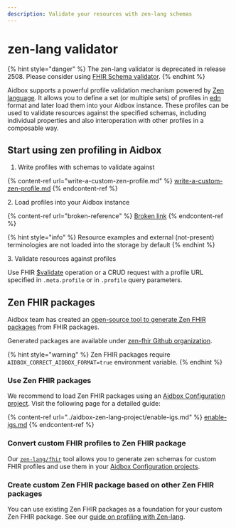```yaml
---
description: Validate your resources with zen-lang schemas
---
```


# zen-lang validator

{% hint style="danger" %}
The zen-lang validator is deprecated in release 2508. Please consider using [FHIR Schema validator](../../../../modules/profiling-and-validation/fhir-schema-validator/README.md).
{% endhint %}

Aidbox supports a powerful profile validation mechanism powered by [Zen language](https://github.com/zen-lang/zen). It allows you to define a set (or multiple sets) of profiles in [edn](https://github.com/edn-format/edn) format and later load them into your Aidbox instance. These profiles can be used to validate resources against the specified schemas, including individual properties and also interoperation with other profiles in a composable way.

## Start using zen profiling in Aidbox

1. Write profiles with schemas to validate against

{% content-ref url="write-a-custom-zen-profile.md" %}
[write-a-custom-zen-profile.md](write-a-custom-zen-profile.md)
{% endcontent-ref %}

2\. Load profiles into your Aidbox instance

{% content-ref url="broken-reference" %}
[Broken link](broken-reference)
{% endcontent-ref %}

{% hint style="info" %}
Resource examples and external (not-present) terminologies are not loaded into the storage by default
{% endhint %}

3\. Validate resources against profiles

Use FHIR [$validate](../../../../api/rest-api/other/validate.md) operation or a CRUD request with a profile URL specified in `.meta.profile` or in `.profile` query parameters.

## Zen FHIR packages

Aidbox team has created an [open-source tool to generate Zen FHIR packages](https://github.com/zen-lang/fhir) from FHIR packages.

Generated packages are available under [zen-fhir Github organization](https://github.com/orgs/zen-fhir/repositories).

{% hint style="warning" %}
Zen FHIR packages require `AIDBOX_CORRECT_AIDBOX_FORMAT=true` environment variable.
{% endhint %}

### Use Zen FHIR packages

We recommend to load Zen FHIR packages using an [Aidbox Configuration project](../aidbox-zen-lang-project/README.md). Visit the following page for a detailed guide:

{% content-ref url="../aidbox-zen-lang-project/enable-igs.md" %}
[enable-igs.md](../aidbox-zen-lang-project/enable-igs.md)
{% endcontent-ref %}

### Convert custom FHIR profiles to Zen FHIR package

Our [`zen-lang/fhir`](https://github.com/zen-lang/fhir/blob/main/README.md) tool allows you to generate zen schemas for custom FHIR profiles and use them in your [Aidbox Configuration projects](../aidbox-zen-lang-project/README.md).

### Create custom Zen FHIR package based on other Zen FHIR packages

You can use existing Zen FHIR packages as a foundation for your custom Zen FHIR package. See our [guide on profiling with Zen-lang](broken-reference).
